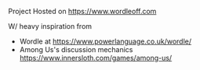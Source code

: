 Project Hosted on https://www.wordleoff.com

W/ heavy inspiration from
- Wordle at https://www.powerlanguage.co.uk/wordle/
- Among Us's discussion mechanics  https://www.innersloth.com/games/among-us/
